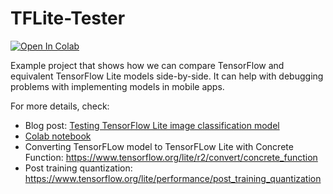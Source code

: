# TFLite-Tester

[![Open In Colab](https://colab.research.google.com/assets/colab-badge.svg)](https://colab.research.google.com/github/frogermcs/TFLite-Checker/blob/master/notebooks/Testing_TFLite_model.ipynb)

Example project that shows how we can compare TensorFlow and equivalent TensorFlow Lite models side-by-side. It can help with debugging problems with implementing models in mobile apps.

For more details, check:

- Blog post: [Testing TensorFlow Lite image classification model](https://thinkmobile.dev/testing-tensorflow-lite-image-classification-model/)
- [Colab notebook](https://colab.research.google.com/github/frogermcs/TFLite-Checker/blob/master/notebooks/Testing_TFLite_model.ipynb)
- Converting TensorFLow model to TensorFLow Lite with Concrete Function: https://www.tensorflow.org/lite/r2/convert/concrete_function
- Post training quantization: https://www.tensorflow.org/lite/performance/post_training_quantization
